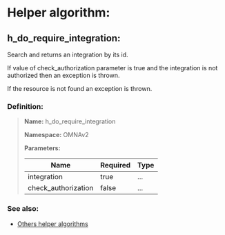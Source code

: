 # Helper algorithm:

## h_do_require_integration:

Search and returns an integration by its id.

If value of check_authorization parameter is true and the integration is not authorized then 
an exception is thrown.

If the resource is not found an exception is thrown.
    
### Definition:

> **Name:** h_do_require_integration
> 
> **Namespace:** OMNAv2
>
> **Parameters:**
> 
> | Name | Required | Type |
> | --- | --- | --- |
> | integration | true | ... |
> | check_authorization | false | ... |

### See also:
* [Others helper algorithms](overview?id=h_do_require_integration)